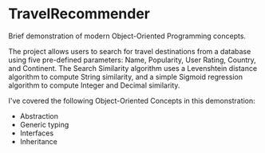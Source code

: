 # TravelRecommender
Brief demonstration of modern Object-Oriented Programming concepts. 

The project allows users to search for travel destinations from a database using five pre-defined parameters: Name, Popularity, User Rating, Country, and Continent. The Search Similarity algorithm uses a Levenshtein distance algorithm to compute String similarity, and a simple Sigmoid regression algorithm to compute Integer and Decimal similarity.

I've covered the following Object-Oriented Concepts in this demonstration:
- Abstraction
- Generic typing
- Interfaces
- Inheritance
